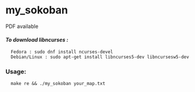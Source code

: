 # my_sokoban
PDF available
#### _To download libncurses :_
      Fedora : sudo dnf install ncurses-devel
      Debian/Linux : sudo apt-get install libncurses5-dev libncursesw5-dev
### Usage:
      make re && ./my_sokoban your_map.txt
